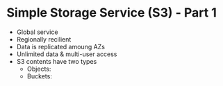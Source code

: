 # Simple Storage Service (S3) - Part 1

- Global service
- Regionally recilient
- Data is replicated amoung AZs
- Unlimited data & multi-user access
- S3 contents have two types
    - Objects: 
    - Buckets: 
